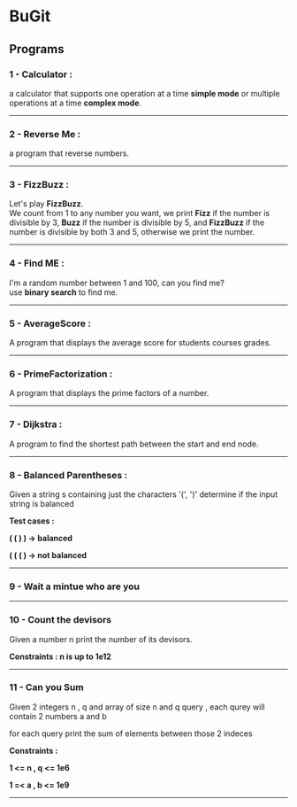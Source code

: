 # BuGit


## Programs

### 1 - Calculator :
a calculator that supports one operation at a time **simple mode** or multiple operations at a time **complex mode**.
________________________________________________________________________________________________________________________
### 2 - Reverse Me : 
a program that reverse numbers.
________________________________________________________________________________________________________________________
### 3 - FizzBuzz : 
Let's play **FizzBuzz**.\
We count from 1 to any number you want, we print **Fizz** if the number is divisible by 3, **Buzz** if the number is divisible by 5, and **FizzBuzz** if the number is divisible by both 3 and 5, otherwise we print the number.
________________________________________________________________________________________________________________________
### 4 - Find ME :
I'm a random number between 1 and 100, can you find me?\
use **binary search** to find me.
________________________________________________________________________________________________________________________
### 5 - AverageScore : 
A program that displays the average score for students courses grades.
________________________________________________________________________________________________________________________
### 6 - PrimeFactorization : 
A program that displays the prime factors of a number.
________________________________________________________________________________________________________________________
### 7 - Dijkstra :
A program to find the shortest path between the start and end node.
________________________________________________________________________________________________________________________
### 8 - Balanced Parentheses : 
Given a string s containing just the characters '(', ')' determine if the input string is balanced

**Test cases :**

**( ( ) ) -> balanced**

**( ( ( ) -> not balanced**            
________________________________________________________________________________________________________________________
### 9 - Wait a mintue who are you

________________________________________________________________________________________________________________________
### 10 - Count the devisors 
Given a number n print the number of its devisors. 

**Constraints : n is up to 1e12**
________________________________________________________________________________________________________________________
### 11 - Can you Sum 
Given 2 integers n , q and array of size n and q query , each qurey will contain 2 numbers a and b 

for each query print the sum of elements between those 2 indeces

**Constraints :** 

**1 <= n , q <= 1e6**

**1 =< a , b <= 1e9**
________________________________________________________________________________________________________________________
